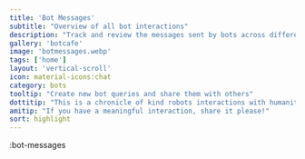 ```yaml
---
title: 'Bot Messages'
subtitle: "Overview of all bot interactions"
description: "Track and review the messages sent by bots across different chatrooms."
gallery: 'botcafe'
image: 'botmessages.webp'
tags: ['home']
layout: 'vertical-scroll'
icon: material-icons:chat
category: bots
tooltip: "Create new bot queries and share them with others"
dottitip: "This is a chronicle of kind robots interactions with humanity."
amitip: "If you have a meaningful interaction, share it please!"
sort: highlight
---
```


:bot-messages
